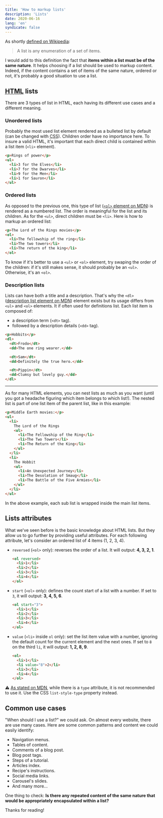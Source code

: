 ```yaml
---
title: 'How to markup lists'
description: 'Lists'
date: 2020-06-16
lang: 'en'
syndicate: false
---
```


As shortly [defined on Wikipedia](https://en.wikipedia.org/wiki/List):

> A list is any enumeration of a set of items.

I would add to this definition the fact that **items within a list must be of the same nature**. It helps choosing if a list should be used to markup content. Indeed, if the content contains a set of items of the same nature, ordered or not, it's probably a good situation to use a list.

## <abbr title="HyperText Markup Language">HTML</abbr> lists

There are 3 types of list in HTML, each having its different use cases and a different meaning.

### Unordered lists

Probably the most used list element rendered as a bulleted list by default (can be changed with <abbr title="Cascading Style Sheets">CSS</abbr>). Children order have no importance here. To insure a valid HTML, it's important that each direct child is contained within a list item (`<li>` element).

```html
<p>Rings of power</p>
<ul>
  <li>3 for the Elves</li>
  <li>7 for the Dwarves</li>
  <li>9 for the Men</li>
  <li>1 for Sauron</li>
</ul>
```

### Ordered lists

As opposed to the previous one, this type of list ([`<ol>` element on MDN](https://developer.mozilla.org/en-US/docs/Web/HTML/Element/ol)) is rendered as a numbered list. The order is meaningful for the list and its children. As for the `<ul>`, direct children must be `<li>`. Here is how to markup an ordered list:

```html
<p>The Lord of the Rings movies</p>
<ol>
  <li>The fellowship of the ring</li>
  <li>The two towers</li>
  <li>The return of the king</li>
</ol>
```

To know if it's better to use a `<ul>` or `<ol>` element, try swaping the order of the children: if it's still makes sense, it should probably be an `<ul>`. Otherwise, it's an `<ol>`.

### Description lists

Lists can have both a title and a description. That's why the `<dl>` ([description list element on MDN](https://developer.mozilla.org/en-US/docs/Web/HTML/Element/dl)) element exists but its usage differs from `<ul>` and `<ol>` elements. It if often used for definitions list. Each list item is composed of:

- a description term (`<dt>` tag).
- followed by a description details (`<dd>` tag).

```html
<p>Hobbits</p>
<dl>
  <dt>Frodo</dt>
  <dd>The one ring wearer.</dd>

  <dt>Sam</dt>
  <dd>Definitely the true hero.</dd>

  <dt>Pippin</dt>
  <dd>Clumsy but lovely guy.</dd>
</dl>
```

---

As for many HTML elements, you can nest lists as much as you want (until you got a headache figuring which item belongs to which list!). The nested list is part of one list item of the parent list, like in this example:

```html
<p>Middle Earth movies:</p>
<ul>
  <li>
    The Lord of the Rings
    <ul>
      <li>The Fellowship of the Ring</li>
      <li>The Two Towers</li>
      <li>The Return of the King</li>
    </ul>
  </li>
  <li>
    The Hobbit
    <ul>
      <li>An Unexpected Journey</li>
      <li>The Desolation of Smaug</li>
      <li>The Battle of the Five Armies</li>
    </ul>
  </li>
</ul>
```

In the above example, each sub list is wrapped inside the main list items.

## Lists attributes

What we've seen before is the basic knowledge about HTML lists. But they allow us to go further by providing useful attributes. For each following attribute, let's consider an ordered list of 4 items (1, 2, 3, 4).

- `reversed` (`<ol>` only): reverses the order of a list. It will output: **4, 3, 2, 1**.

  ```html
  <ol reversed>
    <li>1</li>
    <li>2</li>
    <li>3</li>
    <li>4</li>
  </ol>
  ```

- `start` (`<ol>` only): defines the count start of a list with a number. If set to `3`, it will output: **3, 4, 5, 6**.

  ```html
  <ol start="3">
    <li>1</li>
    <li>2</li>
    <li>3</li>
    <li>4</li>
  </ol>
  ```

- `value` (`<li>` inside `ol` only): set the list item value with a number, ignoring the default count for the current element and the next ones. If set to `8` on the third `li`, it will output: **1, 2, 8, 9**.

  ```html
  <ol>
    <li>1</li>
    <li value="8">2</li>
    <li>3</li>
    <li>4</li>
  </ol>
  ```

⚠️ [As stated on <abbr title="Mozilla Developer Network">MDN</abbr>](https://developer.mozilla.org/en-US/docs/Web/HTML/Element/ol), while there is a `type` attribute, it is not recommended to use it. Use the CSS `list-style-type` property instead.

## Common use cases

"When should I use a list?" we could ask. On almost every website, there are use many cases. Here are some common patterns and content we could easily identify:

- Navigation menus.
- Tables of content.
- Comments of a blog post.
- Blog post tags.
- Steps of a tutorial.
- Articles index.
- Recipe's instructions.
- Social media links.
- Carousel's slides.
- And many more...

One thing to check: **Is there any repeated content of the same nature that would be appropriately encapsulated within a list?**

Thanks for reading!
